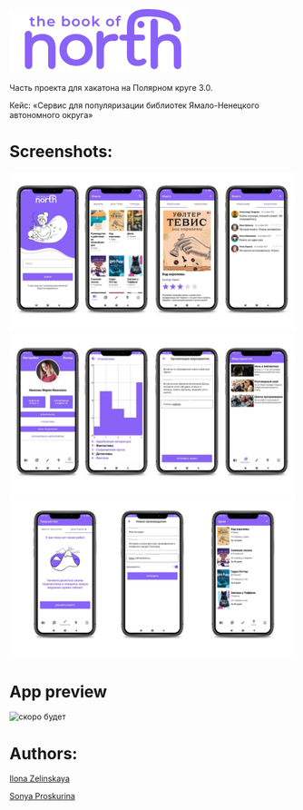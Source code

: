 
![](https://github.com/Zellka/NorthBook/blob/master/logo.png)

Часть проекта для хакатона на Полярном круге 3.0.

Кейс: «Сервис для популяризации библиотек Ямало-Ненецкого автономного округа»


# Screenshots:
![](https://github.com/Zellka/NorthBook/blob/master/1.png)
![](https://github.com/Zellka/NorthBook/blob/master/2.png)
![](https://github.com/Zellka/NorthBook/blob/master/3.png)

# App preview
![скоро будет]()

# Authors: 
[Ilona Zelinskaya](https://github.com/Zellka)

[Sonya Proskurina](https://github.com/Sonya-Proskurina)
